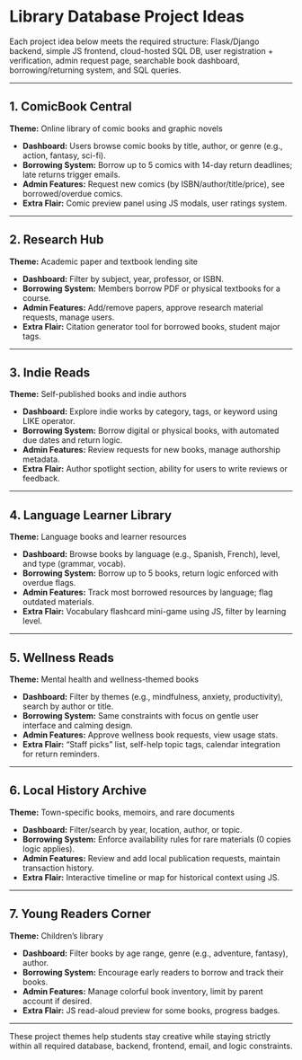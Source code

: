 # Library Database Project Ideas

Each project idea below meets the required structure: Flask/Django backend, simple JS frontend, cloud-hosted SQL DB, user registration + verification, admin request page, searchable book dashboard, borrowing/returning system, and SQL queries.

---

## 1. ComicBook Central
**Theme:** Online library of comic books and graphic novels  
- **Dashboard:** Users browse comic books by title, author, or genre (e.g., action, fantasy, sci-fi).
- **Borrowing System:** Borrow up to 5 comics with 14-day return deadlines; late returns trigger emails.
- **Admin Features:** Request new comics (by ISBN/author/title/price), see borrowed/overdue comics.
- **Extra Flair:** Comic preview panel using JS modals, user ratings system.

---

## 2. Research Hub
**Theme:** Academic paper and textbook lending site  
- **Dashboard:** Filter by subject, year, professor, or ISBN.
- **Borrowing System:** Members borrow PDF or physical textbooks for a course.
- **Admin Features:** Add/remove papers, approve research material requests, manage users.
- **Extra Flair:** Citation generator tool for borrowed books, student major tags.

---

## 3. Indie Reads
**Theme:** Self-published books and indie authors  
- **Dashboard:** Explore indie works by category, tags, or keyword using LIKE operator.
- **Borrowing System:** Borrow digital or physical books, with automated due dates and return logic.
- **Admin Features:** Review requests for new books, manage authorship metadata.
- **Extra Flair:** Author spotlight section, ability for users to write reviews or feedback.

---

## 4. Language Learner Library
**Theme:** Language books and learner resources  
- **Dashboard:** Browse books by language (e.g., Spanish, French), level, and type (grammar, vocab).
- **Borrowing System:** Borrow up to 5 books, return logic enforced with overdue flags.
- **Admin Features:** Track most borrowed resources by language; flag outdated materials.
- **Extra Flair:** Vocabulary flashcard mini-game using JS, filter by learning level.

---

## 5. Wellness Reads
**Theme:** Mental health and wellness-themed books  
- **Dashboard:** Filter by themes (e.g., mindfulness, anxiety, productivity), search by author or title.
- **Borrowing System:** Same constraints with focus on gentle user interface and calming design.
- **Admin Features:** Approve wellness book requests, view usage stats.
- **Extra Flair:** “Staff picks” list, self-help topic tags, calendar integration for return reminders.

---

## 6. Local History Archive
**Theme:** Town-specific books, memoirs, and rare documents  
- **Dashboard:** Filter/search by year, location, author, or topic.
- **Borrowing System:** Enforce availability rules for rare materials (0 copies logic applies).
- **Admin Features:** Review and add local publication requests, maintain transaction history.
- **Extra Flair:** Interactive timeline or map for historical context using JS.

---

## 7. Young Readers Corner
**Theme:** Children’s library  
- **Dashboard:** Filter books by age range, genre (e.g., adventure, fantasy), author.
- **Borrowing System:** Encourage early readers to borrow and track their books.
- **Admin Features:** Manage colorful book inventory, limit by parent account if desired.
- **Extra Flair:** JS read-aloud preview for some books, progress badges.

---

These project themes help students stay creative while staying strictly within all required database, backend, frontend, email, and logic constraints.
